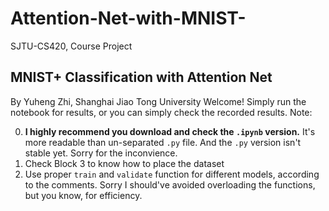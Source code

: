 # Attention-Net-with-MNIST-
SJTU-CS420, Course Project

## MNIST+ Classification with Attention Net
By Yuheng Zhi, Shanghai Jiao Tong University
Welcome! Simply run the notebook for results, or you can simply check the recorded results.
Note:

0. **I highly recommend you download and check the `.ipynb` version.** It's more readable than un-separated `.py` file. And the `.py` version isn't stable yet. Sorry for the inconvience.
1. Check Block 3 to know how to place the dataset
2. Use proper `train` and `validate` function for different models, according to the comments. Sorry I should've avoided overloading the functions, but you know, for efficiency.
